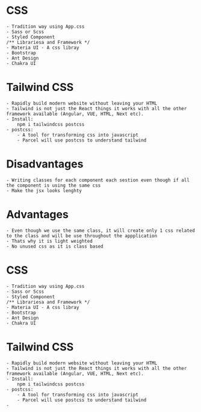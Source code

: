 # CSS 
    - Tradition way using App.css
    - Sass or Scss
    - Styled Component
    /** Librariesa and Framework */
    - Materia UI - A css libray
    - Bootstrap
    - Ant Design
    - Chakra UI

# Tailwind CSS
    - Rapidly build modern website without leaving your HTML
    - Tailwind is not just the React things it works with all the other framework available (Angular, VUE, HTML, Next etc).
    - Install:
        npm i tailwindcss postcss
    - postcss: 
        - A tool for transforming css into javascript
        - Parcel will use postcss to understand tailwind

# Disadvantages
    - Writing classes for each component each sestion even though if all the component is using the same css
    - Make the jsx looks lenghty

# Advantages
    - Even though we use the same class, it will create only 1 css related to the class and will be use throughout the appplication
    - Thats why it is light weighted
    - No unused css as it is class based
# CSS 
    - Tradition way using App.css
    - Sass or Scss
    - Styled Component
    /** Librariesa and Framework */
    - Materia UI - A css libray
    - Bootstrap
    - Ant Design
    - Chakra UI

# Tailwind CSS
    - Rapidly build modern website without leaving your HTML
    - Tailwind is not just the React things it works with all the other framework available (Angular, VUE, HTML, Next etc).
    - Install:
        npm i tailwindcss postcss
    - postcss: 
        - A tool for transforming css into javascript
        - Parcel will use postcss to understand tailwind
    - 